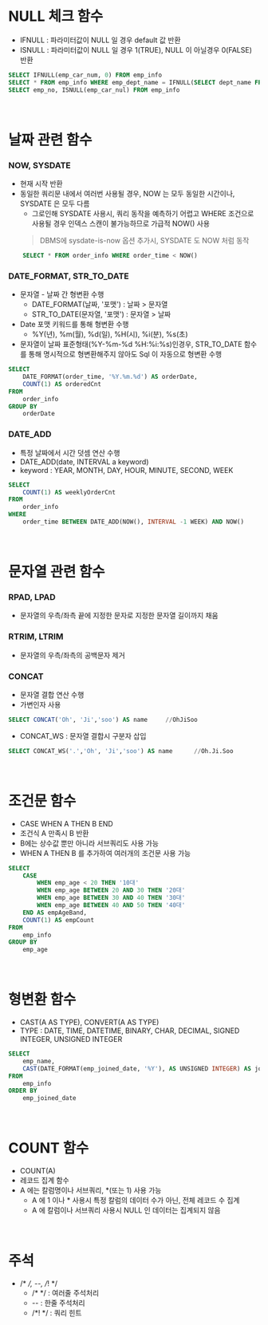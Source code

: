 # NULL 체크 함수
* IFNULL : 파라미터값이 NULL 일 경우 default 값 반환
* ISNULL : 파라미터값이 NULL 일 경우 1(TRUE), NULL 이 아닐경우 0(FALSE) 반환 
```sql
SELECT IFNULL(emp_car_num, 0) FROM emp_info
SELECT * FROM emp_info WHERE emp_dept_name = IFNULL(SELECT dept_name FROM dept_info WHERE dept_role = 'dev', 'newcomer')
SELECT emp_no, ISNULL(emp_car_nul) FROM emp_info 
```

<br>

# 날짜 관련 함수
### NOW, SYSDATE
* 현재 시작 반환
* 동일한 쿼리문 내에서 여러번 사용될 경우, NOW 는 모두 동일한 시간이나, SYSDATE 은 모두 다름
	* 그로인해 SYSDATE 사용시, 쿼리 동작을 예측하기 어렵고 WHERE 조건으로 사용될 경우 인덱스 스캔이 불가능하므로 가급적 NOW() 사용
	> DBMS에 sysdate-is-now 옵션 추가시, SYSDATE 도 NOW 처럼 동작
```sql
  	SELECT * FROM order_info WHERE order_time < NOW() 
```

### DATE_FORMAT, STR_TO_DATE
* 문자열 - 날짜 간 형변환 수행
	* DATE_FORMAT(날짜, '포맷') : 날짜 > 문자열
	* STR_TO_DATE(문자열, '포맷') : 문자열 > 날짜
* Date 포맷 키워드를 통해 형변환 수행
	* %Y(년), %m(월), %d(일), %H(시), %i(분), %s(초)
* 문자열이 날짜 표준형태(%Y-%m-%d %H:%i:%s)인경우, STR_TO_DATE 함수를 통해 명시적으로 형변환해주지 않아도 Sql 이 자동으로 형변환 수행
```sql
SELECT
	DATE_FORMAT(order_time, '%Y.%m.%d') AS orderDate,
  	COUNT(1) AS orderedCnt
FROM
	order_info
GROUP BY
	orderDate
``` 

### DATE_ADD
* 특정 날짜에서 시간 덧셈 연산 수행
* DATE_ADD(date, INTERVAL a keyword)
* keyword : YEAR, MONTH, DAY, HOUR, MINUTE, SECOND, WEEK
```sql
SELECT
	COUNT(1) AS weeklyOrderCnt
FROM
	order_info
WHERE
	order_time BETWEEN DATE_ADD(NOW(), INTERVAL -1 WEEK) AND NOW()
``` 

<br>

# 문자열 관련 함수
### RPAD, LPAD
* 문자열의 우측/좌측 끝에 지정한 문자로 지정한 문자열 길이까지 채움

### RTRIM, LTRIM
* 문자열의 우측/좌측의 공백문자 제거

### CONCAT
* 문자열 결합 연산 수행
* 가변인자 사용
```sql
SELECT CONCAT('Oh', 'Ji','soo') AS name		//OhJiSoo
```
* CONCAT_WS : 문자열 결합시 구분자 삽입
```sql
SELECT CONCAT_WS('.','Oh', 'Ji','soo') AS name		//Oh.Ji.Soo
```

<br>

# 조건문 함수
* CASE WHEN A THEN B END
* 조건식 A 만족시 B 반환
* B에는 상수값 뿐만 아니라 서브쿼리도 사용 가능
* WHEN A THEN B 를 추가하여 여러개의 조건문 사용 가능
```sql
SELECT
	CASE
		WHEN emp_age < 20 THEN '10대'
		WHEN emp_age BETWEEN 20 AND 30 THEN '20대'
		WHEN emp_age BETWEEN 30 AND 40 THEN '30대'
		WHEN emp_age BETWEEN 40 AND 50 THEN '40대'
	END AS empAgeBand,
    COUNT(1) AS empCount 
FROM
	emp_info
GROUP BY
	emp_age
```

<br>

# 형변환 함수
* CAST(A AS TYPE), CONVERT(A AS TYPE)
* TYPE : DATE, TIME, DATETIME, BINARY, CHAR, DECIMAL, SIGNED INTEGER, UNSIGNED INTEGER
```sql
SELECT
	emp_name,
    CAST(DATE_FORMAT(emp_joined_date, '%Y'), AS UNSIGNED INTEGER) AS joinedYear
FROM
	emp_info
ORDER BY
	emp_joined_date
```

<br>

# COUNT 함수
* COUNT(A)
* 레코드 집계 함수
* A 에는 칼럼명이나 서브쿼리, *(또는 1) 사용 가능
	* A 에 1 이나 * 사용시 특정 칼럼의 데이터 수가 아닌, 전체 레코드 수 집계
	* A 에 칼럼이나 서브쿼리 사용시 NULL 인 데이터는 집계되지 않음

<br>

# 주석
* /* */, --, /*! */
	* /* */ : 여러줄 주석처리
	* -- : 한줄 주석처리
	* /*! */ : 쿼리 힌트